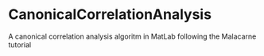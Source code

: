 # CanonicalCorrelationAnalysis
A canonical correlation analysis algoritm  in MatLab following the Malacarne tutorial
